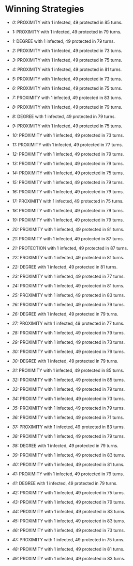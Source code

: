 # Winning Strategies

* _0:_ PROXIMITY with 1 infected, 49 protected in 85 turns.


* _1:_ PROXIMITY with 1 infected, 49 protected in 79 turns.


* _1:_ DEGREE with 1 infected, 49 protected in 79 turns.


* _2:_ PROXIMITY with 1 infected, 49 protected in 73 turns.


* _3:_ PROXIMITY with 1 infected, 49 protected in 75 turns.


* _4:_ PROXIMITY with 1 infected, 49 protected in 81 turns.


* _5:_ PROXIMITY with 1 infected, 49 protected in 73 turns.


* _6:_ PROXIMITY with 1 infected, 49 protected in 75 turns.


* _7:_ PROXIMITY with 1 infected, 49 protected in 83 turns.


* _8:_ PROXIMITY with 1 infected, 49 protected in 79 turns.


* _8:_ DEGREE with 1 infected, 49 protected in 79 turns.


* _9:_ PROXIMITY with 1 infected, 49 protected in 75 turns.


* _10:_ PROXIMITY with 1 infected, 49 protected in 73 turns.


* _11:_ PROXIMITY with 1 infected, 49 protected in 77 turns.


* _12:_ PROXIMITY with 1 infected, 49 protected in 79 turns.


* _13:_ PROXIMITY with 1 infected, 49 protected in 79 turns.


* _14:_ PROXIMITY with 1 infected, 49 protected in 75 turns.


* _15:_ PROXIMITY with 1 infected, 49 protected in 79 turns.


* _16:_ PROXIMITY with 1 infected, 49 protected in 79 turns.


* _17:_ PROXIMITY with 1 infected, 49 protected in 75 turns.


* _18:_ PROXIMITY with 1 infected, 49 protected in 79 turns.


* _19:_ PROXIMITY with 1 infected, 49 protected in 79 turns.


* _20:_ PROXIMITY with 1 infected, 49 protected in 81 turns.


* _21:_ PROXIMITY with 1 infected, 49 protected in 87 turns.


* _21:_ PROTECTION with 1 infected, 49 protected in 87 turns.


* _22:_ PROXIMITY with 1 infected, 49 protected in 81 turns.


* _22:_ DEGREE with 1 infected, 49 protected in 81 turns.


* _23:_ PROXIMITY with 1 infected, 49 protected in 77 turns.


* _24:_ PROXIMITY with 1 infected, 49 protected in 81 turns.


* _25:_ PROXIMITY with 1 infected, 49 protected in 83 turns.


* _26:_ PROXIMITY with 1 infected, 49 protected in 79 turns.


* _26:_ DEGREE with 1 infected, 49 protected in 79 turns.


* _27:_ PROXIMITY with 1 infected, 49 protected in 77 turns.


* _28:_ PROXIMITY with 1 infected, 49 protected in 79 turns.


* _29:_ PROXIMITY with 1 infected, 49 protected in 73 turns.


* _30:_ PROXIMITY with 1 infected, 49 protected in 79 turns.


* _30:_ DEGREE with 1 infected, 49 protected in 79 turns.


* _31:_ PROXIMITY with 1 infected, 49 protected in 85 turns.


* _32:_ PROXIMITY with 1 infected, 49 protected in 85 turns.


* _33:_ PROXIMITY with 1 infected, 49 protected in 79 turns.


* _34:_ PROXIMITY with 1 infected, 49 protected in 73 turns.


* _35:_ PROXIMITY with 1 infected, 49 protected in 79 turns.


* _36:_ PROXIMITY with 1 infected, 49 protected in 71 turns.


* _37:_ PROXIMITY with 1 infected, 49 protected in 83 turns.


* _38:_ PROXIMITY with 1 infected, 49 protected in 79 turns.


* _38:_ DEGREE with 1 infected, 49 protected in 79 turns.


* _39:_ PROXIMITY with 1 infected, 49 protected in 83 turns.


* _40:_ PROXIMITY with 1 infected, 49 protected in 81 turns.


* _41:_ PROXIMITY with 1 infected, 49 protected in 79 turns.


* _41:_ DEGREE with 1 infected, 49 protected in 79 turns.


* _42:_ PROXIMITY with 1 infected, 49 protected in 75 turns.


* _43:_ PROXIMITY with 1 infected, 49 protected in 79 turns.


* _44:_ PROXIMITY with 1 infected, 49 protected in 83 turns.


* _45:_ PROXIMITY with 1 infected, 49 protected in 83 turns.


* _46:_ PROXIMITY with 1 infected, 49 protected in 73 turns.


* _47:_ PROXIMITY with 1 infected, 49 protected in 75 turns.


* _48:_ PROXIMITY with 1 infected, 49 protected in 81 turns.


* _49:_ PROXIMITY with 1 infected, 49 protected in 83 turns.


